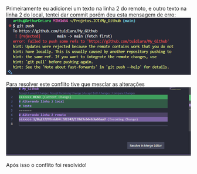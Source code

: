 Primeiramente eu adicionei um texto na linha 2 do remoto, e outro texto na linha 2 do local, tentei dar commit porém deu esta mensagem de erro:
![ERRO NO PUSH INICIAL](imagens/Screenshot_1.png)

Para resolver este conflito tive que mesclar as alterações
![MESCLANDO ALTERACOES](imagens/Mesclando_alteracoes.png)

Após isso o conflito foi resolvido!